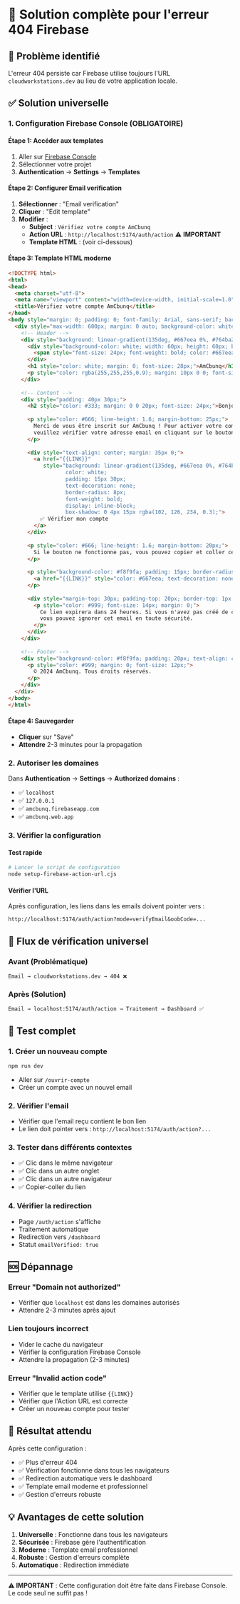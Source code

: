 # 🔧 Solution complète pour l'erreur 404 Firebase

## 🚨 Problème identifié
L'erreur 404 persiste car Firebase utilise toujours l'URL `cloudworkstations.dev` au lieu de votre application locale.

## ✅ Solution universelle

### 1. **Configuration Firebase Console (OBLIGATOIRE)**

#### Étape 1: Accéder aux templates
1. Aller sur [Firebase Console](https://console.firebase.google.com/)
2. Sélectionner votre projet
3. **Authentication** → **Settings** → **Templates**

#### Étape 2: Configurer Email verification
1. **Sélectionner** : "Email verification"
2. **Cliquer** : "Edit template"
3. **Modifier** :
   - **Subject** : `Vérifiez votre compte AmCbunq`
   - **Action URL** : `http://localhost:5174/auth/action` ⚠️ **IMPORTANT**
   - **Template HTML** : (voir ci-dessous)

#### Étape 3: Template HTML moderne
```html
<!DOCTYPE html>
<html>
<head>
  <meta charset="utf-8">
  <meta name="viewport" content="width=device-width, initial-scale=1.0">
  <title>Vérifiez votre compte AmCbunq</title>
</head>
<body style="margin: 0; padding: 0; font-family: Arial, sans-serif; background-color: #f4f4f4;">
  <div style="max-width: 600px; margin: 0 auto; background-color: white;">
    <!-- Header -->
    <div style="background: linear-gradient(135deg, #667eea 0%, #764ba2 100%); padding: 30px; text-align: center;">
      <div style="background-color: white; width: 60px; height: 60px; border-radius: 50%; margin: 0 auto 20px; display: flex; align-items: center; justify-content: center;">
        <span style="font-size: 24px; font-weight: bold; color: #667eea;">A</span>
      </div>
      <h1 style="color: white; margin: 0; font-size: 28px;">AmCbunq</h1>
      <p style="color: rgba(255,255,255,0.9); margin: 10px 0 0; font-size: 16px;">Votre banque moderne</p>
    </div>
    
    <!-- Content -->
    <div style="padding: 40px 30px;">
      <h2 style="color: #333; margin: 0 0 20px; font-size: 24px;">Bonjour !</h2>
      
      <p style="color: #666; line-height: 1.6; margin-bottom: 25px;">
        Merci de vous être inscrit sur AmCbunq ! Pour activer votre compte et commencer à utiliser nos services, 
        veuillez vérifier votre adresse email en cliquant sur le bouton ci-dessous.
      </p>
      
      <div style="text-align: center; margin: 35px 0;">
        <a href="{{LINK}}" 
           style="background: linear-gradient(135deg, #667eea 0%, #764ba2 100%); 
                  color: white; 
                  padding: 15px 30px; 
                  text-decoration: none; 
                  border-radius: 8px; 
                  font-weight: bold; 
                  display: inline-block; 
                  box-shadow: 0 4px 15px rgba(102, 126, 234, 0.3);">
          ✅ Vérifier mon compte
        </a>
      </div>
      
      <p style="color: #666; line-height: 1.6; margin-bottom: 20px;">
        Si le bouton ne fonctionne pas, vous pouvez copier et coller ce lien dans votre navigateur :
      </p>
      
      <p style="background-color: #f8f9fa; padding: 15px; border-radius: 6px; word-break: break-all;">
        <a href="{{LINK}}" style="color: #667eea; text-decoration: none;">{{LINK}}</a>
      </p>
      
      <div style="margin-top: 30px; padding-top: 20px; border-top: 1px solid #eee;">
        <p style="color: #999; font-size: 14px; margin: 0;">
          Ce lien expirera dans 24 heures. Si vous n'avez pas créé de compte sur AmCbunq, 
          vous pouvez ignorer cet email en toute sécurité.
        </p>
      </div>
    </div>
    
    <!-- Footer -->
    <div style="background-color: #f8f9fa; padding: 20px; text-align: center;">
      <p style="color: #999; margin: 0; font-size: 12px;">
        © 2024 AmCbunq. Tous droits réservés.
      </p>
    </div>
  </div>
</body>
</html>
```

#### Étape 4: Sauvegarder
- **Cliquer** sur "Save"
- **Attendre** 2-3 minutes pour la propagation

### 2. **Autoriser les domaines**

Dans **Authentication** → **Settings** → **Authorized domains** :
- ✅ `localhost`
- ✅ `127.0.0.1`
- ✅ `amcbunq.firebaseapp.com`
- ✅ `amcbunq.web.app`

### 3. **Vérifier la configuration**

#### Test rapide
```bash
# Lancer le script de configuration
node setup-firebase-action-url.cjs
```

#### Vérifier l'URL
Après configuration, les liens dans les emails doivent pointer vers :
```
http://localhost:5174/auth/action?mode=verifyEmail&oobCode=...
```

## 🔄 Flux de vérification universel

### Avant (Problématique)
```
Email → cloudworkstations.dev → 404 ❌
```

### Après (Solution)
```
Email → localhost:5174/auth/action → Traitement → Dashboard ✅
```

## 🧪 Test complet

### 1. **Créer un nouveau compte**
```bash
npm run dev
```
- Aller sur `/ouvrir-compte`
- Créer un compte avec un nouvel email

### 2. **Vérifier l'email**
- Vérifier que l'email reçu contient le bon lien
- Le lien doit pointer vers : `http://localhost:5174/auth/action?...`

### 3. **Tester dans différents contextes**
- ✅ Clic dans le même navigateur
- ✅ Clic dans un autre onglet
- ✅ Clic dans un autre navigateur
- ✅ Copier-coller du lien

### 4. **Vérifier la redirection**
- Page `/auth/action` s'affiche
- Traitement automatique
- Redirection vers `/dashboard`
- Statut `emailVerified: true`

## 🆘 Dépannage

### Erreur "Domain not authorized"
- Vérifier que `localhost` est dans les domaines autorisés
- Attendre 2-3 minutes après ajout

### Lien toujours incorrect
- Vider le cache du navigateur
- Vérifier la configuration Firebase Console
- Attendre la propagation (2-3 minutes)

### Erreur "Invalid action code"
- Vérifier que le template utilise `{{LINK}}`
- Vérifier que l'Action URL est correcte
- Créer un nouveau compte pour tester

## 🎯 Résultat attendu

Après cette configuration :
- ✅ Plus d'erreur 404
- ✅ Vérification fonctionne dans tous les navigateurs
- ✅ Redirection automatique vers le dashboard
- ✅ Template email moderne et professionnel
- ✅ Gestion d'erreurs robuste

## 💡 Avantages de cette solution

1. **Universelle** : Fonctionne dans tous les navigateurs
2. **Sécurisée** : Firebase gère l'authentification
3. **Moderne** : Template email professionnel
4. **Robuste** : Gestion d'erreurs complète
5. **Automatique** : Redirection immédiate

---

**⚠️ IMPORTANT** : Cette configuration doit être faite dans Firebase Console. Le code seul ne suffit pas !
